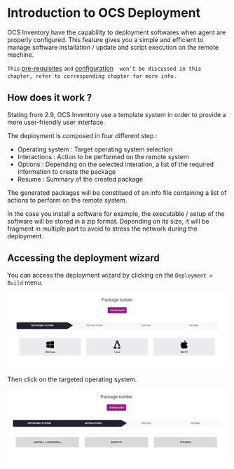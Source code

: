 # Introduction to OCS Deployment

OCS Inventory have the capability to deployment softwares when agent are properly configured. This feature gives you a simple and efficient to manage software installation / update and script execution on the remote machine.

`This` [pre-requisites](Prerequisites.md) `and` [configuration](Configuration.md)`  won't be discussed in this chapter, refer to corresponding chapter for more info.`

## How does it work ?

Stating from 2.9, OCS Inventory use a template system in order to provide a more user-friendly user interface. 

The deployment is composed in four different step : 
* Operating system : Target operating system selection 
* Interactions : Action to be performed on the remote system
* Options : Depending on the selected interation, a list of the required information to create the package
* Resume : Summary of the created package

The generated packages will be constitued of an info file containing a list of actions to perform on the remote system.

In the case you install a software for example, the executable / setup of the software will be stored in a zip format. Depending on its size, it will be fragment in multiple part to avoid to stress the network during the deployment.

## Accessing the deployment wizard

You can access the deployment wizard by clicking on the `Deployment > Build` menu.

![teledeploy_operating_systems](../../img/server/deployment/teledeploy_operating_systems.png)

Then click on the targeted operating system.

![teledeploy_interations](../../img/server/deployment/teledeploy_interactions.png)

